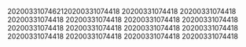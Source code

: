 2020033107462120200331074418
20200331074418
20200331074418
20200331074418
20200331074418
20200331074418
20200331074418
20200331074418
20200331074418
20200331074418
20200331074418
20200331074418
20200331074418
20200331074418
20200331074418
